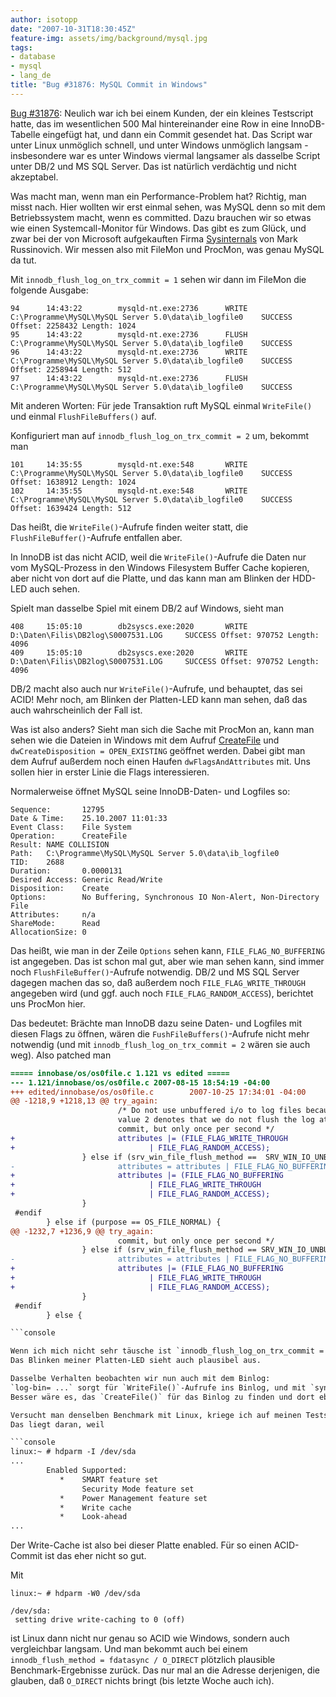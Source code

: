 ```yaml
---
author: isotopp
date: "2007-10-31T18:30:45Z"
feature-img: assets/img/background/mysql.jpg
tags:
- database
- mysql
- lang_de
title: "Bug #31876: MySQL Commit in Windows"
---
```


 
[Bug #31876](http://bugs.mysql.com/bug.php?id=31876):
Neulich war ich bei einem Kunden, der ein kleines Testscript hatte, das im wesentlichen 500 Mal hintereinander eine Row in eine InnoDB-Tabelle eingefügt hat, und dann ein Commit gesendet hat.
Das Script war unter Linux unmöglich schnell, und unter Windows unmöglich langsam - insbesondere war es unter Windows viermal langsamer als dasselbe Script unter DB/2 und MS SQL Server. 
Das ist natürlich verdächtig und nicht akzeptabel.

Was macht man, wenn man ein Performance-Problem hat?
Richtig, man misst nach.
Hier wollten wir erst einmal sehen, was MySQL denn so mit dem Betriebssystem macht, wenn es committed.
Dazu brauchen wir so etwas wie einen Systemcall-Monitor für Windows.
Das gibt es zum Glück, und zwar bei der von Microsoft aufgekauften Firma 
[Sysinternals](https://docs.microsoft.com/en-us/sysinternals/downloads/) von Mark Russinovich.
Wir messen also mit FileMon und ProcMon, was genau MySQL da tut.

Mit `innodb_flush_log_on_trx_commit = 1` sehen wir dann im FileMon die folgende Ausgabe:

```console
94      14:43:22        mysqld-nt.exe:2736      WRITE   C:\Programme\MySQL\MySQL Server 5.0\data\ib_logfile0    SUCCESS Offset: 2258432 Length: 1024
95      14:43:22        mysqld-nt.exe:2736      FLUSH   C:\Programme\MySQL\MySQL Server 5.0\data\ib_logfile0    SUCCESS
96      14:43:22        mysqld-nt.exe:2736      WRITE   C:\Programme\MySQL\MySQL Server 5.0\data\ib_logfile0    SUCCESS Offset: 2258944 Length: 512
97      14:43:22        mysqld-nt.exe:2736      FLUSH   C:\Programme\MySQL\MySQL Server 5.0\data\ib_logfile0    SUCCESS
```

Mit anderen Worten: Für jede Transaktion ruft MySQL einmal `WriteFile()` und einmal `FlushFileBuffers()` auf.

Konfiguriert man auf `innodb_flush_log_on_trx_commit = 2` um, bekommt man

```console
101     14:35:55        mysqld-nt.exe:548       WRITE   C:\Programme\MySQL\MySQL Server 5.0\data\ib_logfile0    SUCCESS Offset: 1638912 Length: 1024
102     14:35:55        mysqld-nt.exe:548       WRITE   C:\Programme\MySQL\MySQL Server 5.0\data\ib_logfile0    SUCCESS Offset: 1639424 Length: 512
```

Das heißt, die `WriteFile()`-Aufrufe finden weiter statt, die `FlushFileBuffer()`-Aufrufe entfallen aber.

In InnoDB ist das nicht ACID, weil die `WriteFile()`-Aufrufe die Daten nur vom MySQL-Prozess in den Windows Filesystem Buffer Cache kopieren, aber nicht von dort auf die Platte, und das kann man am Blinken der HDD-LED auch sehen.

Spielt man dasselbe Spiel mit einem DB/2 auf Windows, sieht man

```console
408     15:05:10        db2syscs.exe:2020       WRITE   D:\Daten\Filis\DB2log\S0007531.LOG     SUCCESS Offset: 970752 Length: 4096
409     15:05:10        db2syscs.exe:2020       WRITE   D:\Daten\Filis\DB2log\S0007531.LOG     SUCCESS Offset: 970752 Length: 4096
```

DB/2 macht also auch nur `WriteFile()`-Aufrufe, und behauptet, das sei ACID! 
Mehr noch, am Blinken der Platten-LED kann man sehen, daß das auch wahrscheinlich der Fall ist.

Was ist also anders?
Sieht man sich die Sache mit ProcMon an, kann man sehen wie die Dateien in Windows mit dem Aufruf 
[CreateFile](http://msdn2.microsoft.com/en-us/library/aa363858.aspx)
und `dwCreateDisposition = OPEN_EXISTING` geöffnet werden.
Dabei gibt man dem Aufruf außerdem noch einen Haufen `dwFlagsAndAttributes` mit.
Uns sollen hier in erster Linie die Flags interessieren.

Normalerweise öffnet MySQL seine InnoDB-Daten- und Logfiles so: 

```console
Sequence:       12795
Date & Time:    25.10.2007 11:01:33
Event Class:    File System
Operation:      CreateFile
Result: NAME COLLISION
Path:   C:\Programme\MySQL\MySQL Server 5.0\data\ib_logfile0
TID:    2688
Duration:       0.0000131
Desired Access: Generic Read/Write
Disposition:    Create
Options:        No Buffering, Synchronous IO Non-Alert, Non-Directory File
Attributes:     n/a
ShareMode:      Read
AllocationSize: 0
```

Das heißt, wie man in der Zeile `Options` sehen kann, `FILE_FLAG_NO_BUFFERING` ist angegeben.
Das ist schon mal gut, aber wie man sehen kann, sind immer noch `FlushFileBuffer()`-Aufrufe notwendig.
DB/2 und MS SQL Server dagegen machen das so, daß außerdem noch `FILE_FLAG_WRITE_THROUGH` angegeben wird (und ggf. auch noch `FILE_FLAG_RANDOM_ACCESS`), berichtet uns ProcMon hier.

Das bedeutet:
Brächte man InnoDB dazu seine Daten- und Logfiles mit diesen Flags zu öffnen, wären die `FushFileBuffers()`-Aufrufe nicht mehr notwendig (und mit `innodb_flush_log_on_trx_commit = 2` wären sie auch weg). 
Also patched man

```diff
===== innobase/os/os0file.c 1.121 vs edited =====
--- 1.121/innobase/os/os0file.c 2007-08-15 18:54:19 -04:00
+++ edited/innobase/os/os0file.c        2007-10-25 17:34:01 -04:00
@@ -1218,9 +1218,13 @@ try_again:
                        /* Do not use unbuffered i/o to log files because
                        value 2 denotes that we do not flush the log at every
                        commit, but only once per second */
+                       attributes |= (FILE_FLAG_WRITE_THROUGH
+                              | FILE_FLAG_RANDOM_ACCESS);
                } else if (srv_win_file_flush_method ==  SRV_WIN_IO_UNBUFFERED) {
-                       attributes = attributes | FILE_FLAG_NO_BUFFERING;
+                       attributes |= (FILE_FLAG_NO_BUFFERING
+                              | FILE_FLAG_WRITE_THROUGH
+                              | FILE_FLAG_RANDOM_ACCESS);
                }
 #endif
        } else if (purpose == OS_FILE_NORMAL) {
@@ -1232,7 +1236,9 @@ try_again:
                        commit, but only once per second */
                } else if (srv_win_file_flush_method == SRV_WIN_IO_UNBUFFERED) {
-                       attributes = attributes | FILE_FLAG_NO_BUFFERING;
+                       attributes |= (FILE_FLAG_NO_BUFFERING
+                              | FILE_FLAG_WRITE_THROUGH
+                              | FILE_FLAG_RANDOM_ACCESS);
                }
 #endif
        } else {

```console

Wenn ich mich nicht sehr täusche ist `innodb_flush_log_on_trx_commit = 2` jetzt ACID und sehr viel schneller als die Write/Flush-Sequenz - sechs bis siebenmal schneller.
Das Blinken meiner Platten-LED sieht auch plausibel aus.

Dasselbe Verhalten beobachten wir nun auch mit dem Binlog:
`log-bin= ...` sorgt für `WriteFile()`-Aufrufe ins Binlog, und mit `sync_binlog = 1` kriegen wir nach jedem Write ein langsames Flush.
Besser wäre es, das `CreateFile()` für das Binlog zu finden und dort ebenfalls `FILE_FLAG_WRITE_THROUGH` zu machen. Damit wäre schon ein normales Binlog-Schreiben "sync" und schneller als die Write/Flush-Paare von `sync_binlog = 1`.

Versucht man denselben Benchmark mit Linux, kriege ich auf meinen Testsystemen übrigens vollkommene Unsinns-Zeiten raus.
Das liegt daran, weil

```console
linux:~ # hdparm -I /dev/sda
...
        Enabled Supported:
           *    SMART feature set
                Security Mode feature set
           *    Power Management feature set
           *    Write cache
           *    Look-ahead
...
```

Der Write-Cache ist also bei dieser Platte enabled.
Für so einen ACID-Commit ist das eher nicht so gut. 

Mit 

```console
linux:~ # hdparm -W0 /dev/sda

/dev/sda:
 setting drive write-caching to 0 (off)
```

ist Linux dann nicht nur genau so ACID wie Windows, sondern auch vergleichbar langsam. 
Und man bekommt auch bei einem `innodb_flush_method = fdatasync / O_DIRECT` plötzlich plausible Benchmark-Ergebnisse zurück.
Das nur mal an die Adresse derjenigen, die glauben, daß `O_DIRECT` nichts bringt (bis letzte Woche auch ich).
